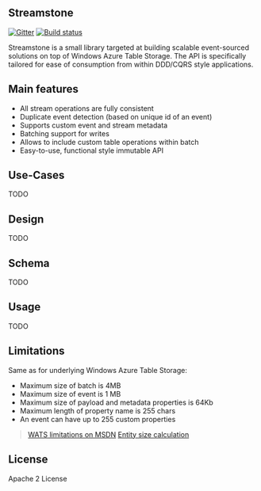 ## Streamstone

[![Gitter](https://badges.gitter.im/Join%20Chat.svg)](https://gitter.im/yevhen/Streamstone?utm_source=badge&utm_medium=badge&utm_campaign=pr-badge&utm_content=badge)
[![Build status](https://ci.appveyor.com/api/projects/status/3rsmwblor11b6inq/branch/master?svg=true)](https://ci.appveyor.com/project/yevhen/streamstone/branch/master)


Streamstone is a small library targeted at building scalable event-sourced solutions on top of Windows Azure Table Storage. The API is specifically tailored for ease of consumption from within DDD/CQRS style applications.

## Main features

+ All stream operations are fully consistent
+ Duplicate event detection (based on unique id of an event)
+ Supports custom event and stream metadata
+ Batching support for writes
+ Allows to include custom table operations within batch 
+ Easy-to-use, functional style immutable API

## Use-Cases

TODO

## Design

TODO

## Schema

TODO


## Usage

TODO

## Limitations

Same as for underlying Windows Azure Table Storage:
+ Maximum size of batch is 4MB
+ Maximum size of event is 1 MB
+ Maximum size of payload and metadata properties is 64Kb 
+ Maximum length of property name is 255 chars
+ An event can have up to 255 custom properties

> [WATS limitations on MSDN](http://msdn.microsoft.com/en-us/library/azure/dd179338.aspx)
> [Entity size calculation](http://blogs.msdn.com/b/avkashchauhan/archive/2011/11/30/how-the-size-of-an-entity-is-caclulated-in-windows-azure-table-storage.aspx)


## License

Apache 2 License

